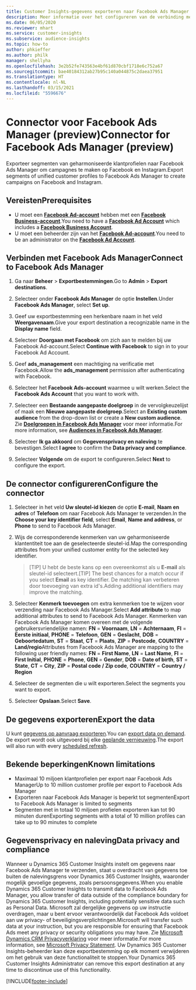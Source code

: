 ```yaml
---
title: Customer Insights-gegevens exporteren naar Facebook Ads Manager
description: Meer informatie over het configureren van de verbinding met Facebook Ads Manager.
ms.date: 06/05/2020
ms.reviewer: mhart
ms.service: customer-insights
ms.subservice: audience-insights
ms.topic: how-to
author: phkieffer
ms.author: philk
manager: shellyha
ms.openlocfilehash: 3e2b52fe743563e4bf61d870cbf1718e6c752a67
ms.sourcegitcommit: bae40184312ab27b95c140a044875c2daea37951
ms.translationtype: HT
ms.contentlocale: nl-NL
ms.lasthandoff: 03/15/2021
ms.locfileid: "5596676"
---
```

# <a name="connector-for-facebook-ads-manager-preview"></a><span data-ttu-id="290dc-103">Connector voor Facebook Ads Manager (preview)</span><span class="sxs-lookup"><span data-stu-id="290dc-103">Connector for Facebook Ads Manager (preview)</span></span>

<span data-ttu-id="290dc-104">Exporteer segmenten van geharmoniseerde klantprofielen naar Facebook Ads Manager om campagnes te maken op Facebook en Instagram.</span><span class="sxs-lookup"><span data-stu-id="290dc-104">Export segments of unified customer profiles to Facebook Ads Manager to create campaigns on Facebook and Instagram.</span></span>

## <a name="prerequisites"></a><span data-ttu-id="290dc-105">Vereisten</span><span class="sxs-lookup"><span data-stu-id="290dc-105">Prerequisites</span></span>

- <span data-ttu-id="290dc-106">U moet een [**Facebook Ad-account**](https://www.facebook.com/business/learn/lessons/step-by-step-ads-manager-account) hebben met een [**Facebook Business-account**](https://business.facebook.com/).</span><span class="sxs-lookup"><span data-stu-id="290dc-106">You need to have a [**Facebook Ad Account**](https://www.facebook.com/business/learn/lessons/step-by-step-ads-manager-account) which includes a [**Facebook Business Account**](https://business.facebook.com/).</span></span>
- <span data-ttu-id="290dc-107">U moet een beheerder zijn van het [**Facebook Ad-account**](https://www.facebook.com/business/learn/lessons/step-by-step-ads-manager-account).</span><span class="sxs-lookup"><span data-stu-id="290dc-107">You need to be an administrator on the [**Facebook Ad Account**](https://www.facebook.com/business/learn/lessons/step-by-step-ads-manager-account).</span></span>

## <a name="connect-to-facebook-ads-manager"></a><span data-ttu-id="290dc-108">Verbinden met Facebook Ads Manager</span><span class="sxs-lookup"><span data-stu-id="290dc-108">Connect to Facebook Ads Manager</span></span>

1. <span data-ttu-id="290dc-109">Ga naar **Beheer** > **Exportbestemmingen**.</span><span class="sxs-lookup"><span data-stu-id="290dc-109">Go to **Admin** > **Export destinations**.</span></span>

1. <span data-ttu-id="290dc-110">Selecteer onder **Facebook Ads Manager** de optie **Instellen**.</span><span class="sxs-lookup"><span data-stu-id="290dc-110">Under **Facebook Ads Manager**, select **Set up**.</span></span>

1. <span data-ttu-id="290dc-111">Geef uw exportbestemming een herkenbare naam in het veld **Weergavenaam**.</span><span class="sxs-lookup"><span data-stu-id="290dc-111">Give your export destination a recognizable name in the **Display name** field.</span></span>

1. <span data-ttu-id="290dc-112">Selecteer **Doorgaan met Facebook** om zich aan te melden bij uw Facebook Ad-account.</span><span class="sxs-lookup"><span data-stu-id="290dc-112">Select **Continue with Facebook** to sign in to your Facebook Ad Account.</span></span>

1. <span data-ttu-id="290dc-113">Geef **ads_management** een machtiging na verificatie met Facebook.</span><span class="sxs-lookup"><span data-stu-id="290dc-113">Allow the **ads_management** permission after authenticating with Facebook.</span></span>

1. <span data-ttu-id="290dc-114">Selecteer het **Facebook Ads-account** waarmee u wilt werken.</span><span class="sxs-lookup"><span data-stu-id="290dc-114">Select the **Facebook Ads Account** that you want to work with.</span></span>

1. <span data-ttu-id="290dc-115">Selecteer een **Bestaande aangepaste doelgroep** in de vervolgkeuzelijst of maak een **Nieuwe aangepaste doelgroep**.</span><span class="sxs-lookup"><span data-stu-id="290dc-115">Select an **Existing custom audience** from the drop-down list or create a **New custom audience**.</span></span> <span data-ttu-id="290dc-116">Zie [**Doelgroepen in Facebook Ads Manager**](https://www.facebook.com/business/help/744354708981227?id=2469097953376494) voor meer informatie.</span><span class="sxs-lookup"><span data-stu-id="290dc-116">For more information, see [**Audiences in Facebook Ads Manager**](https://www.facebook.com/business/help/744354708981227?id=2469097953376494).</span></span>

1. <span data-ttu-id="290dc-117">Selecteer **Ik ga akkoord** om **Gegevensprivacy en naleving** te bevestigen.</span><span class="sxs-lookup"><span data-stu-id="290dc-117">Select **I agree** to confirm the **Data privacy and compliance**.</span></span>

1. <span data-ttu-id="290dc-118">Selecteer **Volgende** om de export te configureren.</span><span class="sxs-lookup"><span data-stu-id="290dc-118">Select **Next** to configure the export.</span></span>

## <a name="configure-the-connector"></a><span data-ttu-id="290dc-119">De connector configureren</span><span class="sxs-lookup"><span data-stu-id="290dc-119">Configure the connector</span></span>

1. <span data-ttu-id="290dc-120">Selecteer in het veld **Uw sleutel-id kiezen** de optie **E-mail**, **Naam en adres** of **Telefoon** om naar Facebook Ads Manager te verzenden.</span><span class="sxs-lookup"><span data-stu-id="290dc-120">In the **Choose your key identifier field**, select **Email**, **Name and address**, or **Phone** to send to Facebook Ads Manager.</span></span>

1. <span data-ttu-id="290dc-121">Wijs de corresponderende kenmerken van uw geharmoniseerde klantentiteit toe aan de geselecteerde sleutel-id.</span><span class="sxs-lookup"><span data-stu-id="290dc-121">Map the corresponding attributes from your unified customer entity for the selected key identifier.</span></span>
   > <span data-ttu-id="290dc-122">[TIP] U hebt de beste kans op een overeenkomst als u **E-mail** als sleutel-id selecteert.</span><span class="sxs-lookup"><span data-stu-id="290dc-122">[TIP] The best chances for a match occur if you select **Email** as key identifier.</span></span> <span data-ttu-id="290dc-123">De matching kan verbeteren door toevoeging van extra id's.</span><span class="sxs-lookup"><span data-stu-id="290dc-123">Adding additional identifiers may improve the matching.</span></span>

1. <span data-ttu-id="290dc-124">Selecteer **Kenmerk toevoegen** om extra kenmerken toe te wijzen voor verzending naar Facebook Ads Manager.</span><span class="sxs-lookup"><span data-stu-id="290dc-124">Select **Add attribute** to map additional attributes to send to Facebook Ads Manager.</span></span> <span data-ttu-id="290dc-125">Kenmerken van Facebook Ads Manager komen overeen met de volgende gebruikersvriendelijke namen: **FN** = **Voornaam**, **LN** = **Achternaam**, **FI** = **Eerste initiaal**, **PHONE** = **Telefoon**, **GEN** = **Geslacht**, **DOB** = **Geboortedatum**, **ST** = **Staat**, **CT** = **Plaats**, **ZIP** = **Postcode**, **COUNTRY** = **Land/regio**</span><span class="sxs-lookup"><span data-stu-id="290dc-125">Attributes from Facebook Ads Manager are mapping to the following user friendly names: **FN** = **First Name**, **LN** = **Last Name**, **FI** = **First Initial**, **PHONE** = **Phone**, **GEN** = **Gender**, **DOB** = **Date of birth**, **ST** = **State**, **CT** = **City**, **ZIP** = **Postal code / Zip code**, **COUNTRY** = **Country / Region**</span></span>

1. <span data-ttu-id="290dc-126">Selecteer de segmenten die u wilt exporteren.</span><span class="sxs-lookup"><span data-stu-id="290dc-126">Select the segments you want to export.</span></span>

1. <span data-ttu-id="290dc-127">Selecteer **Opslaan**.</span><span class="sxs-lookup"><span data-stu-id="290dc-127">Select **Save**.</span></span>

## <a name="export-the-data"></a><span data-ttu-id="290dc-128">De gegevens exporteren</span><span class="sxs-lookup"><span data-stu-id="290dc-128">Export the data</span></span>

<span data-ttu-id="290dc-129">U kunt [gegevens op aanvraag exporteren](export-destinations.md).</span><span class="sxs-lookup"><span data-stu-id="290dc-129">You can [export data on demand](export-destinations.md).</span></span> <span data-ttu-id="290dc-130">De export wordt ook uitgevoerd bij elke [geplande vernieuwing](system.md#schedule-tab).</span><span class="sxs-lookup"><span data-stu-id="290dc-130">The export will also run with every [scheduled refresh](system.md#schedule-tab).</span></span>

## <a name="known-limitations"></a><span data-ttu-id="290dc-131">Bekende beperkingen</span><span class="sxs-lookup"><span data-stu-id="290dc-131">Known limitations</span></span>

- <span data-ttu-id="290dc-132">Maximaal 10 miljoen klantprofielen per export naar Facebook Ads Manager</span><span class="sxs-lookup"><span data-stu-id="290dc-132">Up to 10 million customer profile per export to Facebook Ads Manager</span></span> 
- <span data-ttu-id="290dc-133">Exporteren naar Facebook Ads Manager is beperkt tot segmenten</span><span class="sxs-lookup"><span data-stu-id="290dc-133">Export to Facebook Ads Manager is limited to segments</span></span>
- <span data-ttu-id="290dc-134">Segmenten met in totaal 10 miljoen profielen exporteren kan tot 90 minuten duren</span><span class="sxs-lookup"><span data-stu-id="290dc-134">Exporting segments with a total of 10 million profiles can take up to 90 minutes to complete</span></span>

## <a name="data-privacy-and-compliance"></a><span data-ttu-id="290dc-135">Gegevensprivacy en naleving</span><span class="sxs-lookup"><span data-stu-id="290dc-135">Data privacy and compliance</span></span>

<span data-ttu-id="290dc-136">Wanneer u Dynamics 365 Customer Insights instelt om gegevens naar Facebook Ads Manager te verzenden, staat u overdracht van gegevens toe buiten de nalevingsgrens voor Dynamics 365 Customer Insights, waaronder mogelijk gevoelige gegevens, zoals persoonsgegevens.</span><span class="sxs-lookup"><span data-stu-id="290dc-136">When you enable Dynamics 365 Customer Insights to transmit data to Facebook Ads Manager, you allow transfer of data outside of the compliance boundary for Dynamics 365 Customer Insights, including potentially sensitive data such as Personal Data.</span></span> <span data-ttu-id="290dc-137">Microsoft zal dergelijke gegevens op uw instructie overdragen, maar u bent ervoor verantwoordelijk dat Facebook Ads voldoet aan uw privacy- of beveiligingsverplichtingen.</span><span class="sxs-lookup"><span data-stu-id="290dc-137">Microsoft will transfer such data at your instruction, but you are responsible for ensuring that Facebook Ads meet any privacy or security obligations you may have.</span></span> <span data-ttu-id="290dc-138">Zie [Microsoft Dynamics CRM Privacyverklaring](https://go.microsoft.com/fwlink/?linkid=396732) voor meer informatie.</span><span class="sxs-lookup"><span data-stu-id="290dc-138">For more information, see [Microsoft Privacy Statement](https://go.microsoft.com/fwlink/?linkid=396732).</span></span>
<span data-ttu-id="290dc-139">Uw Dynamics 365 Customer Insights-beheerder kan deze exportbestemming op elk moment verwijderen om het gebruik van deze functionaliteit te stoppen.</span><span class="sxs-lookup"><span data-stu-id="290dc-139">Your Dynamics 365 Customer Insights Administrator can remove this export destination at any time to discontinue use of this functionality.</span></span>


[!INCLUDE[footer-include](../includes/footer-banner.md)]